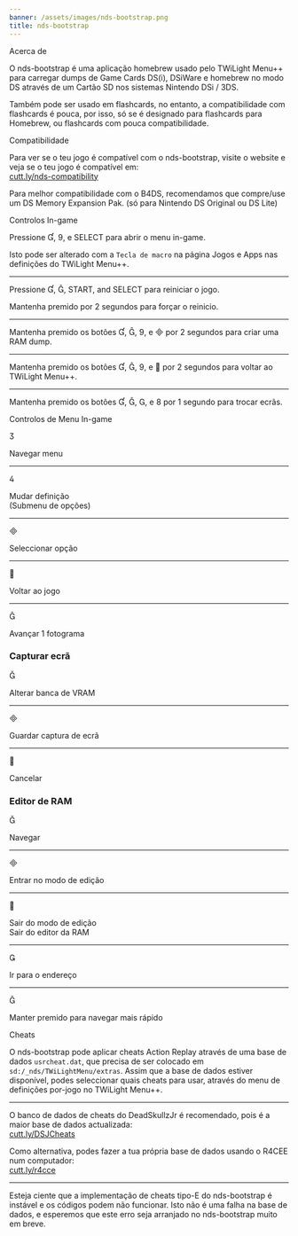 ```yaml
---
banner: /assets/images/nds-bootstrap.png
title: nds-bootstrap
---
```


<div id="about" class="section-title">Acerca de</div>
<div class="section-body">
    <p>
        O nds-bootstrap é uma aplicação homebrew usado pelo TWiLight Menu++ para carregar dumps de Game Cards DS(i), DSiWare e homebrew no modo DS através de um Cartão SD nos sistemas Nintendo DSi / 3DS.
    </p>
    <p>
        Também pode ser usado em flashcards, no entanto, a compatibilidade com flashcards é pouca, por isso, só se é designado para flashcards para Homebrew, ou flashcards com pouca compatibilidade.
    </p>
</div>

<div id="compatibility" class="section-title">Compatibilidade</div>
<div class="section-body">
    <p>
        Para ver se o teu jogo é compatível com o nds-bootstrap, visite o website e veja se o teu jogo é compatível em:<br><a href="https://cutt.ly/nds-compatibility">cutt.ly/nds-compatibility</a>
    </p>
    <p>
        Para melhor compatibilidade com o B4DS, recomendamos que compre/use um DS Memory Expansion Pak. (só para Nintendo DS Original ou DS Lite)
    </p>
</div>

<div id="controls" class="section-title">Controlos In-game</div>
<div class="section-body">
    <p>
        Pressione &#xE004;, &#xE07A;, e SELECT para abrir o menu in-game.
    </p>
    <p>
        Isto pode ser alterado com a <code>Tecla de macro</code> na página Jogos e Apps nas definições do TWiLight Menu++.
    </p>
    <hr>
    <p>
        Pressione &#xE004;, &#xE005;, START, and SELECT para reiniciar o jogo.
    </p>
    <p>
        Mantenha premido por 2 segundos para forçar o reinicio.
    </p>
    <hr>
    <p>
        Mantenha premido os botões &#xE004;, &#xE005;, &#xE07A;, e &#xE000; por 2 segundos para criar uma RAM dump.
    </p>
    <hr>
    <p>
        Mantenha premido os botões &#xE004;, &#xE005;, &#xE07A;, e &#xE001; por 2 segundos para voltar ao TWiLight Menu++.
    </p>
    <hr>
    <p>
        Mantenha premido os botões &#xE004;, &#xE005;, &#xE002;, e &#xE079; por 1 segundo para trocar ecrãs.
    </p>
</div>

<div id="menu-controls" class="section-title">Controlos de Menu In-game</div>
<div class="section-body">
    <div class="button-action-group">
        <p class="button-action button">&#xE07D;</p>
        <p class="button-action-text">Navegar menu</p>
    </div>
    <hr>
    <div class="button-action-group">
        <p class="button-action button">&#xE07E;</p>
        <p class="button-action-text">Mudar definição<br>(Submenu de opções)</p>
    </div>
    <hr>
    <div class="button-action-group">
        <p class="button-action button">&#xE000;</p>
        <p class="button-action-text">Seleccionar opção</p>
    </div>
    <hr>
    <div class="button-action-group">
        <p class="button-action button">&#xE001;</p>
        <p class="button-action-text">Voltar ao jogo</p>
    </div>
    <hr>
    <div class="button-action-group">
        <p class="button-action button">&#xE005;</p>
        <p class="button-action-text">Avançar 1 fotograma</p>
    </div>
    <h3>Capturar ecrã</h3>
    <div class="button-action-group">
        <p class="button-action button">&#xE006;</p>
        <p class="button-action-text">Alterar banca de VRAM</p>
    </div>
    <hr>
    <div class="button-action-group">
        <p class="button-action button">&#xE000;</p>
        <p class="button-action-text">Guardar captura de ecrã</p>
    </div>
    <hr>
    <div class="button-action-group">
        <p class="button-action button">&#xE001;</p>
        <p class="button-action-text">Cancelar</p>
    </div>
    <h3>Editor de RAM</h3>
    <div class="button-action-group">
        <p class="button-action button">&#xE006;</p>
        <p class="button-action-text">Navegar</p>
    </div>
    <hr>
    <div class="button-action-group">
        <p class="button-action button">&#xE000;</p>
        <p class="button-action-text">Entrar no modo de edição</p>
    </div>
    <hr>
    <div class="button-action-group">
        <p class="button-action button">&#xE001;</p>
        <p class="button-action-text">Sair do modo de edição<br>Sair do editor da RAM</p>
    </div>
    <hr>
    <div class="button-action-group">
        <p class="button-action button">&#xE003;</p>
        <p class="button-action-text">Ir para o endereço</p>
    </div>
    <hr>
    <div class="button-action-group">
        <p class="button-action button">&#xE005;</p>
        <p class="button-action-text">Manter premido para navegar mais rápido</p>
    </div>
</div>

<div id="cheats" class="section-title">Cheats</div>
<div class="section-body">
    <p>
        O nds-bootstrap pode aplicar cheats Action Replay através de uma base de dados <code>usrcheat.dat</code>, que precisa de ser colocado em <code>sd:/_nds/TWiLightMenu/extras</code>. Assim que a base de dados estiver disponível, podes seleccionar quais cheats para usar, através do menu de definições por-jogo no TWiLight Menu++.
    </p>
    <hr>
    <p>
        O banco de dados de cheats do DeadSkullzJr é recomendado, pois é a maior base de dados actualizada:<br><a href="https://cutt.ly/DSJCheats">cutt.ly/DSJCheats</a>
    </p>
    <p>
        Como alternativa, podes fazer a tua própria base de dados usando o R4CEE num computador:<br><a href="https://cutt.ly/r4cce">cutt.ly/r4cce</a>
    </p>
    <hr>
    <p>
        Esteja ciente que a implementação de cheats tipo-E do nds-bootstrap é instável e os códigos podem não funcionar. Isto não é uma falha na base de dados, e esperemos que este erro seja arranjado no nds-bootstrap muito em breve.
    </p>
</div>
